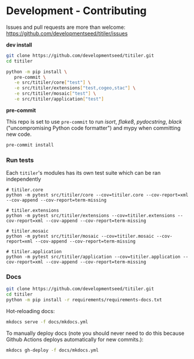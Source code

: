# Development - Contributing

Issues and pull requests are more than welcome: https://github.com/developmentseed/titiler/issues

**dev install**

```bash
git clone https://github.com/developmentseed/titiler.git
cd titiler

python -m pip install \
   pre-commit \
   -e src/titiler/core["test"] \
   -e src/titiler/extensions["test,cogeo,stac"] \
   -e src/titiler/mosaic["test"] \
   -e src/titiler/application["test"]
```

**pre-commit**

This repo is set to use `pre-commit` to run *isort*, *flake8*, *pydocstring*, *black* ("uncompromising Python code formatter") and mypy when committing new code.

```bash
pre-commit install
```

### Run tests

Each `titiler`'s modules has its own test suite which can be ran independently

```
# titiler.core
python -m pytest src/titiler/core --cov=titiler.core --cov-report=xml --cov-append --cov-report=term-missing

# titiler.extensions
python -m pytest src/titiler/extensions --cov=titiler.extensions --cov-report=xml --cov-append --cov-report=term-missing

# titiler.mosaic
python -m pytest src/titiler/mosaic --cov=titiler.mosaic --cov-report=xml --cov-append --cov-report=term-missing

# titiler.application
python -m pytest src/titiler/application --cov=titiler.application --cov-report=xml --cov-append --cov-report=term-missing
```

### Docs

```bash
git clone https://github.com/developmentseed/titiler.git
cd titiler
python -m pip install -r requirements/requirements-docs.txt
```

Hot-reloading docs:

```bash
mkdocs serve -f docs/mkdocs.yml
```

To manually deploy docs (note you should never need to do this because Github
Actions deploys automatically for new commits.):

```bash
mkdocs gh-deploy -f docs/mkdocs.yml
```